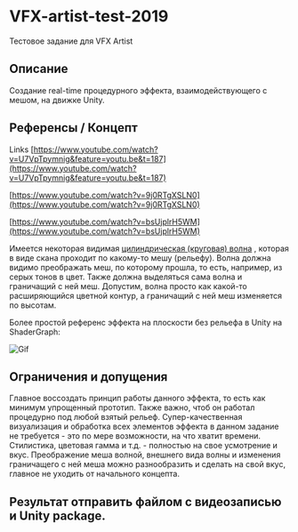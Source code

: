 # VFX-artist-test-2019
Тестовое задание для VFX Artist

## Описание
Создание real-time процедурного эффекта, взаимодействующего с мешом, на движке Unity.
## Референсы / Концепт

Links
[https://www.youtube.com/watch?v=U7VpTpymnig&feature=youtu.be&t=187](https://www.youtube.com/watch?v=U7VpTpymnig&feature=youtu.be&t=187)

[https://www.youtube.com/watch?v=9j0RTgXSLN0](https://www.youtube.com/watch?v=9j0RTgXSLN0)

[https://www.youtube.com/watch?v=bsUjplrH5WM](https://www.youtube.com/watch?v=bsUjplrH5WM)

Имеется некоторая видимая [цилиндрическая (круговая) волна](https://ru.wikipedia.org/wiki/Цилиндрическая_волна#/media/File:Blender3D_CircularWaveAnim.gif) , которая в виде скана проходит по какому-то мешу (рельефу). Волна должна видимо преображать меш, по которому прошла, то есть, например, из серых тонов в цвет. Также должна выделяться сама волна и граничащий с ней меш. Допустим, волна просто как какой-то расширяющийся цветной контур, а граничащий с ней меш изменяется по высотам. 

Более простой референс эффекта на плоскости без рельефа в Unity на ShaderGraph:

![Gif](https://github.com/phygitalism/vfx-test/blob/master/20181202133634.gif)

## Ограничения и допущения

Главное воссоздать принцип работы данного эффекта, то есть как минимум упрощенный прототип. Также важно, чтоб он работал процедурно под любой взятый рельеф. Супер-качественная визуализация и обработка всех элементов эффекта в данном задание не требуется - это по мере возможности, на что хватит времени. Стилистика, цветовая гамма и т.д. - полностью на свое усмотрение и вкус. Преображение меша волной, внешнего вида волны и изменения граничащего с ней меша можно разнообразить и сделать на свой вкус, главное не уходить от начального концепта.

## Результат отправить файлом с видеозаписью и Unity package.
